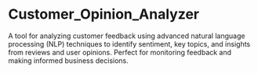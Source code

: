 # Customer_Opinion_Analyzer
A tool for analyzing customer feedback using advanced natural language processing (NLP) techniques to identify sentiment, key topics, and insights from reviews and user opinions. Perfect for monitoring feedback and making informed business decisions.
